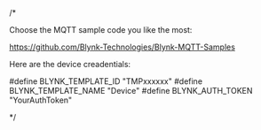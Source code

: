 /*

Choose the MQTT sample code you like the most:

  https://github.com/Blynk-Technologies/Blynk-MQTT-Samples

Here are the device creadentials:

#define BLYNK_TEMPLATE_ID     "TMPxxxxxx"
#define BLYNK_TEMPLATE_NAME   "Device"
#define BLYNK_AUTH_TOKEN      "YourAuthToken"

*/
